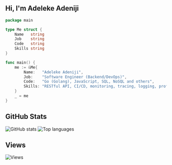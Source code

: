 ## Hi, I'm Adeleke Adeniji

```go
package main

type Me struct {
	Name   string
	Job    string
	Code   string
	Skills string
}

func main() {
	me := &Me{
		Name:   "Adeleke Adeniji",
		Job:    "Software Engineer (Backend/DevOps)",
		Code:   "Go (Golang), JavaScript, SQL, NoSQL and others",
		Skills: "RESTful API, CI/CD, monitoring, tracing, logging, profiling, and APMs"
	}
	_ = me
}
```

## GitHub Stats
![GitHub stats](https://github-readme-stats.vercel.app/api?username=eazylaykzy&show_icons=true&disable_animations=false&theme=dark&include_all_commits=true&count_private=true)
![Top languages](https://github-readme-stats.vercel.app/api/top-langs/?username=eazylaykzy&layout=compact&show_icons=true&theme=dark&exclude_repo=theta-wallet-web,idea-sorting-app,30-seconds-of-code,awesome-selfhosted,node-chat-app,react-material-design-admin-dashboard,omnifood&langs_count=12)
## Views
![Views](https://gpvc.arturio.dev/eazylaykzy)  
